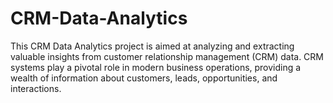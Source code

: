 # CRM-Data-Analytics
This CRM Data Analytics project is aimed at analyzing and extracting valuable insights from customer relationship management (CRM) data. CRM systems play a pivotal role in modern business operations, providing a wealth of information about customers, leads, opportunities, and interactions. 
